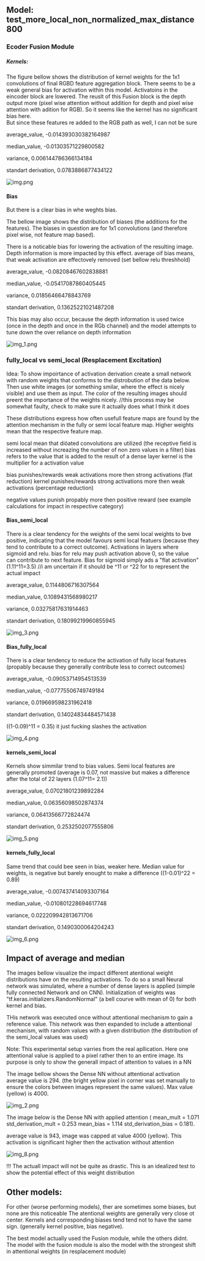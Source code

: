 
## Model: test_more_local_non_normalized_max_distance800
### Ecoder Fusion Module



##### Kernels:
The figure bellow shows the distribution of kernel weights 
for the  1x1 convolutions of final RGBD feature aggregation block.
There seems to be a weak general bias 
for activation within this model. Activatoins in the eincoder block are lowered. 
The reuslt of this Fusion block is the depth output more (pixel wise attention without
addition for depth and pixel wise attention with adition for RGB). 
So it seems like the kernel has no significant bias here.  
But since these features re added to the RGB path as well, I can not be sure

average_value, -0.014393030382164987

median_value, -0.01303571229800582

variance, 0.006144786366134184

standart derivation, 0.0783886877434122

![img.png](img.png)


#### Bias 



But there is a clear bias in whe weghts bias.

The bellow image shows the distribution of biases (the additions for the features). 
The biases in question are for 1x1 convolutions (and therefore pixel wise, not feature map based).

There is a noticable bias for lowering the activation of the resulting image. 
Depth information is more impacted by this effect.
average oif bias means, that weak activation are effectovely removed (set bellow relu threshhold)

average_value, -0.08208467602838881

median_value, -0.05417087860405445

variance, 0.01856466478843769

standart derivation, 0.13625221021487208

This bias may also occur, because the depth information is used twice (once in the 
depth and once in the RGb channel) and the model attempts to tune down the over reliance on 
depth information

![img_1.png](img_1.png)



### fully_local vs semi_local (Resplacement Excitation) 

Idea: To show impoirtance of activation derivation create a small network with 
random weights that conforms to the distrobution of the data below. Then use white 
images (or something smilar, where the effect is nicely visible) and use them as input.
The color of the resulting images should preent the importance of the weights nicely.
//this process may be somewhat faulty, check to make sure it actually does what I think it does

These distributions express how often usefull feature maps are found by the 
attention mechanism in the fully or semi local feature map. Higher weights mean 
that the respective feature map.

semi local mean that diöated convolutions are utilized (the receptive field 
is increased without increazing the number of non zero values in a filter)
bias refers to the value that is added to the result of a dense layer 
kernel is the multiplier for a activation value 

bias punishes/rewards weak activations more then strong activations (flat reduction)
kernel punishes/rewards strong activations more then weak activations (percentage reduction)

negative values punish propably more then positive reward (see example calculations for impact in respective category)
#### Bias_semi_local
There is a clear tendency for the weights of the semi local weights to bve positive,
indicating that the model favours semi local featuers (because they tend to contribute to 
a correct outcome).
Activations in layers where sigmoid and relu. bias for relu may push activation above 0, 
so the value can contribute to next feature. Bias for sigmoid simply ads a "flat activation"
(1.11^11=3.5) //i am uncertain if it should be ^11 or ^22 for to represent the actual impact

average_value, 0.1144806716307564 

median_value, 0.1089431568980217

variance, 0.03275817631914463

standart derivation, 0.18099219960855945

![img_3.png](img_3.png)



#### Bias_fully_local
There is a clear tendency to reduce the activation of fully local features (propably
because they generally contribute less to correct outcomes)

average_value, -0.09053714954513539

median_value, -0.07775506749749184

variance, 0.019669598231962418

standart derivation, 0.14024834484571438

((1-0.09)^11 = 0.35) it just fucking slashes the activation

![img_4.png](img_4.png)



#### kernels_semi_local

Kernels show simmilar trend to bias values. Semi local features are generally promoted
(average is 0.07, not massive but makes a difference after the total of 22 layers
(1.07^11= 2.1))

average_value, 0.07021801239892284

median_value, 0.06356098502874374

variance, 0.06413566772824474

standart derivation, 0.2532502077555806

![img_5.png](img_5.png)


#### kernels_fully_local
Same trend that could bee seen in bias, weaker here. Median value for weights, is negative
but barely enought to make a difference ((1-0.01)^22 = 0.89)

average_value, -0.007437414093307164

median_value, -0.010801228694617748

variance, 0.022209942813671706

standart derivation, 0.1490300064204243

![img_6.png](img_6.png)




## Impact of average and median

The images bellow visualize the impact different atentional weight distributions have on 
the resulting activations. To do so a small Neural network was simulated, where a 
number of dense layers is applied (simple fully connected Network and on CNN). Initialization 
of weights was  "tf.keras.initializers.RandomNormal" (a bell courve with mean of 0)
for both kernel and bias.

THis network was executed once without attentional mechanism to gain a reference value.
This network was then expanded to include a attentional mechanism, with random values 
with a given distribution (the distribution of the semi_local values was used)

Note: This experimental setup varries from the real apllication. Here one attentional value is 
applied to a pixel rather then to an entire image. Its purpose is only to show the 
generall impact of attention to values in a NN 

The image bellow shows the Dense NN without attentional activation 
average value is 294. (the bright yellow pixel in corner was set manually to
ensure the colors between images represent the same values). Max value (yellow) is 4000.


![img_2.png](img_2.png)


The image below is the Dense NN with applied attention (
    mean_mult = 1.071
    std_derivation_mult = 0.253
    mean_bias = 1.114
    std_derivation_bias = 0.181).

average value is 943, image was capped at value 4000 (yellow). 
This activation is significant higher then the activation without attention

![img_8.png](img_8.png)

!!! The actuall impact will not be quite as drastic. This is an idealized 
test to show the potential effect of this weight distribution

## Other models:
For other (worse performing models), ther are sometimes some biases, but none are this noticeable 
The atentional weights are generally very close ot center. Kernels and corresponding biases 
tend tend not to have the same sign. (generally kernel positive, bias negative).

The best model actually used the Fusion module, while the others didnt. The model with the fusion module is 
also the model with the strongest shift in attentional weights (in resplacement module)







